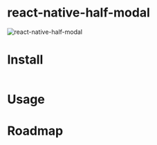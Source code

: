 # react-native-half-modal
![react-native-half-modal](https://github.com/nikke1925/react-native-half-modal/blob/master/half-modal.gif)

# Install
```
```

# Usage

# Roadmap
